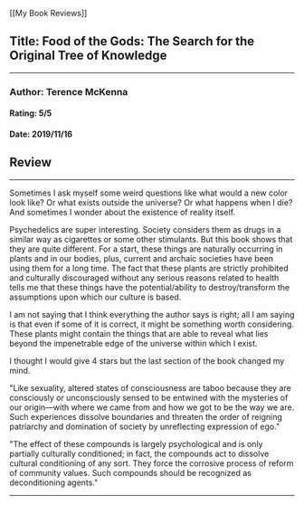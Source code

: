 [[My Book Reviews]]

 
 ## Title: Food of the Gods: The Search for the Original Tree of Knowledge
 ---
 ### Author: Terence McKenna
 #### Rating: 5/5
 #### Date: 2019/11/16


 ## Review
 ---
 Sometimes I ask myself some weird questions like what would a new color look like? Or what exists outside the universe? Or what happens when I die? And sometimes I wonder about the existence of reality itself.  
  
  
Psychedelics are super interesting. Society considers them as drugs in a similar way as cigarettes or some other stimulants. But this book shows that they are quite different. For a start, these things are naturally occurring in plants and in our bodies, plus, current and archaic societies have been using them for a long time. The fact that these plants are strictly prohibited and culturally discouraged without any serious reasons related to health tells me that these things have the potential/ability to destroy/transform the assumptions upon which our culture is based.  
  
  
I am not saying that I think everything the author says is right; all I am saying is that even if some of it is correct, it might be something worth considering. These plants might contain the things that are able to reveal what lies beyond the impenetrable edge of the universe within which I exist.  
  
  
I thought I would give 4 stars but the last section of the book changed my mind.  
  
  
  
"Like sexuality, altered states of consciousness are taboo because they are consciously or unconsciously sensed to be entwined with the mysteries of our origin—with where we came from and how we got to be the way we are. Such experiences dissolve boundaries and threaten the order of reigning patriarchy and domination of society by unreflecting expression of ego."  
  
  
"The effect of these compounds is largely psychological and is only partially culturally conditioned; in fact, the compounds act to dissolve cultural conditioning of any sort. They force the corrosive process of reform of community values. Such compounds should be recognized as deconditioning agents."



 ---
 